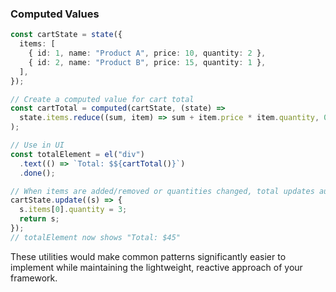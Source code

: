 ### Computed Values

```typescript
const cartState = state({
  items: [
    { id: 1, name: "Product A", price: 10, quantity: 2 },
    { id: 2, name: "Product B", price: 15, quantity: 1 },
  ],
});

// Create a computed value for cart total
const cartTotal = computed(cartState, (state) =>
  state.items.reduce((sum, item) => sum + item.price * item.quantity, 0)
);

// Use in UI
const totalElement = el("div")
  .text(() => `Total: $${cartTotal()}`)
  .done();

// When items are added/removed or quantities changed, total updates automatically
cartState.update((s) => {
  s.items[0].quantity = 3;
  return s;
});
// totalElement now shows "Total: $45"
```

These utilities would make common patterns significantly easier to implement while maintaining the lightweight, reactive approach of your framework.

